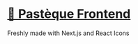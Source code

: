 # [🍉 Pastèque Frontend](https://github.com/2202x2/pasteque)

Freshly made with Next.js and React Icons
